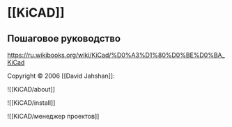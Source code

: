 # [[KiCAD]]
## Пошаговое руководство

https://ru.wikibooks.org/wiki/KiCad/%D0%A3%D1%80%D0%BE%D0%BA_KiCad

Copyright © 2006 [[David Jahshan]]: 

![[KiCAD/about]]

![[KiCAD/install]]

![[KiCAD/менеджер проектов]]
